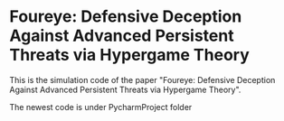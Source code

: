 # Foureye: Defensive Deception Against Advanced Persistent Threats via Hypergame Theory

This is the simulation code of the paper "Foureye: Defensive Deception Against Advanced Persistent Threats via Hypergame Theory".

The newest code is under PycharmProject folder
